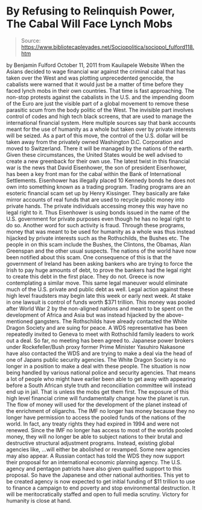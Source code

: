 # By Refusing to Relinquish Power, The Cabal Will Face Lynch Mobs

> Source: https://www.bibliotecapleyades.net/Sociopolitica/sociopol_fulford118.htm

by Benjamin Fulford
October 11, 2011
from
Kauilapele Website
When the Asians decided to wage financial war against the criminal cabal
that has taken over the West and was plotting unprecedented genocide, the
cabalists were warned that it would just be a matter of time before they
faced lynch mobs in their own countries.
That time is fast approaching.
The non-stop protests against the cabalists in
the U.S. and the impending doom of the Euro are just the visible part of a
global movement to remove these parasitic scum from the body politic of the
West. The invisible part involves control of codes and high tech black
screens, that are used to manage the international financial system.
Here multiple sources say that bank accounts
meant for the use of humanity as a whole but taken over by private interests
will be seized. As a part of this move, the control of the U.S. dollar will
be taken away from the privately owned
Washington D.C. Corporation and moved to
Switzerland. There it will be managed by the nations of the earth.
Given these circumstances, the United States
would be well advised to create a new greenback for their own use.
The latest twist in this financial war is the news that David Eisenhower,
the son of president Eisenhower, has been a key front man for the cabal
within the Bank of International Settlements.
Eisenhower has illegally placed 10 Kennedy bonds he does not own into
something known as a trading program.
Trading programs are an esoteric financial
scam set up by
Henry Kissinger. They basically are
fake mirror accounts of real funds that are used to recycle public money
into private hands. The private individuals accessing money this way have no
legal right to it. Thus Eisenhower is using bonds issued in the name of the
U.S. government for private purposes even though he has no legal right to do
so.
Another word for such activity is fraud.
Through these programs, money that was meant to be used for humanity as a
whole was thus instead hijacked by private interests such as the Rothschilds,
the Bushes etc.
The people in on this scam include
the
Bushes,
the Clintons,
the
Obamas, Alan Greenspan and the other usual suspects.
The nations of the world have now been notified about this scam. One
consequence of this is that the government of Ireland has been asking
bankers who are trying to force the Irish to pay huge amounts of debt, to
prove the bankers had the legal right to create this debt in the first
place. They do not.
Greece is now contemplating a similar move. This same legal maneuver would
eliminate much of the U.S. private and public debt as well.
Legal action against these high level fraudsters may begin late this week or
early next week. At stake in one lawsuit is control of funds worth $371
trillion. This money was pooled after World War 2 by the non-aligned nations
and meant to be spent on the development of Africa and Asia but was instead
hijacked by the above-mentioned gangsters.
The Rothschilds have already contacted the
White Dragon Society and are suing for peace. A WDS representative has been
repeatedly invited to Geneva to meet with Rothschild family leaders to work
out a deal. So far, no meeting has been agreed to.
Japanese power brokers under Rockefeller/Bush proxy former Prime Minister
Yasuhiro Nakasone have also contacted the WDS and are trying to make a
deal via the head of one of Japans public security agencies.
The White Dragon Society is no longer in a position to make a deal with
these people. The situation is now being handled by various national police
and security agencies. That means a lot of people who might have earlier
been able to get away with appearing before a South African style truth and
reconciliation committee will instead end up in jail. That is unless the
mobs get them first.
The exposure of this high level financial crime will fundamentally change
how the planet is run. The flow of money will used for the development of
the planet instead of the enrichment of oligarchs.
The IMF no longer has money because they no longer have permission to access
the pooled funds of the nations of the world. In fact, any treaty rights
they had expired in 1994 and were not renewed.
Since the IMF no longer has access to most of the worlds pooled money, they
will no longer be able to subject nations to their brutal and destructive
structural adjustment programs.
Instead, existing global agencies like,
...will either be abolished or revamped. Some
new agencies may also appear.
A Russian contact has told the WDS they now support their proposal for an
international economic planning agency. The U.S. agency and pentagon
patriots have also given qualified support to this proposal. So have the
Japanese and other national authorities.
This yet to be created agency is now expected to get initial funding of $11
trillion to use to finance a campaign to end poverty and stop environmental
destruction. It will be meritocratically staffed and open to full media
scrutiny.
Victory for humanity is close at hand.
